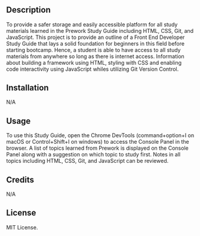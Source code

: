 # <Prework Study Guide Webpage>

## Description

To provide a safer storage and easily accessible platform for all study materials learned in the Prework Study Guide including HTML, CSS, Git, and JavaScript. 
This project is to provide an outline of a Front End Developer Study Guide that lays a solid foundation for beginners in this field before starting bootcamp. Hence, a student is able to have access to all study materials from anywhere so long as there is internet access.
Information about building a framework using HTML, styling with CSS and enabling code interactivity using JavaScript whiles utilizing Git Version Control.


## Installation

N/A

## Usage

To use this Study Guide, open the Chrome DevTools (command+option+I on macOS or Control+Shift+I on windows) to access the Console Panel in the browser. A list of topics learned from Prework is displayed on the Console Panel along with a suggestion on which topic to study first. Notes in all topics including HTML, CSS, Git, and JavaScript can be reviewed. 


## Credits

N/A

## License

MIT License.



